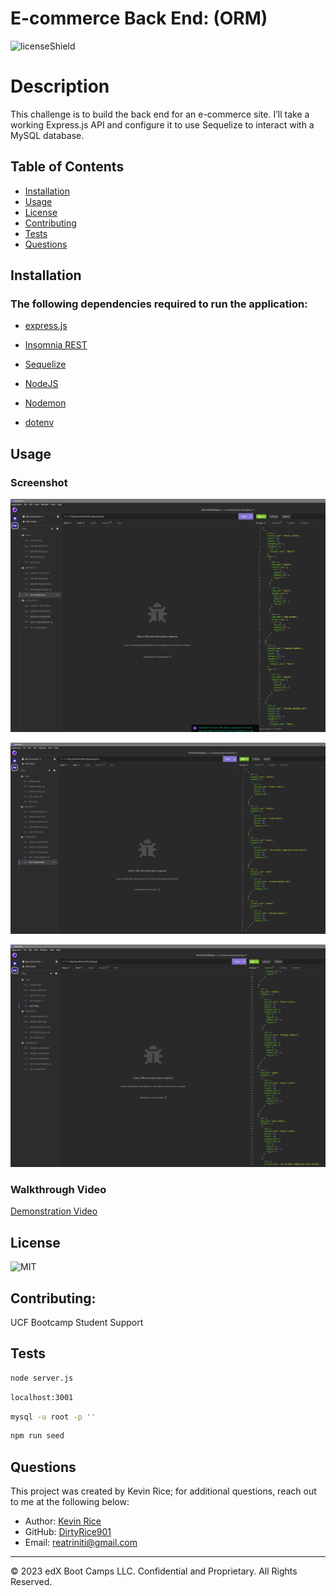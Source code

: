 #  E-commerce Back End: (ORM)

![licenseShield](https://img.shields.io/badge/license-MIT-yellow)

# Description
This challenge is to build the back end for an e-commerce site. I’ll take a working Express.js API and configure it to use Sequelize to interact with a MySQL database.

## Table of Contents
* [Installation](#installation)
* [Usage](#usage)
* [License](#license)
* [Contributing](#contributing)
* [Tests](#tests)
* [Questions](#questions)

## Installation
### The following dependencies required to run the application:
* [express.js](https://www.npmjs.com/package/express)

* [Insomnia REST](https://insomnia.rest/products/insomnia)

* [Sequelize](https://www.npmjs.com/package/sequelize)

* [NodeJS](https://nodejs.org/en/download)

* [Nodemon](https://www.npmjs.com/package/nodemon)

* [dotenv](https://www.npmjs.com/package/dotenv)


## Usage
### Screenshot

![Alt text](Images/Products.png)

![Alt text](<Images/Screenshot (27).png>)

![Alt text](Images/tags.png)

### Walkthrough Video
[Demonstration Video](https://drive.google.com/file/d/1FUP8le3zC8iXShvWUefCn6ML-aEcLdFL/view)
## License
![MIT](https://img.shields.io/badge/license-MIT-yellow)

## Contributing:
UCF Bootcamp Student Support


## Tests
```bash
node server.js
```
```bash
localhost:3001
```
```bash
mysql -u root -p ''
```
```bash
npm run seed
```

## Questions
This project was created by Kevin Rice; for additional questions, reach out to me at the following below:
* Author: [Kevin Rice](https://app.slack.com/client/T056YAJ4MPF/D05D0V54751)
* GitHub: [DirtyRice901](https://github.com/DirtyRice901/)
* Email: reatriniti@gmail.com 

---
© 2023 edX Boot Camps LLC. Confidential and Proprietary. All Rights Reserved.